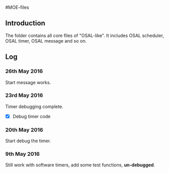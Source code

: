 #MOE-files

## Introduction
The folder contains all core files of "OSAL-like". It includes OSAL scheduler, OSAL timer, OSAL message and so on.

## Log
### 26th May 2016
Start message works. 

### 23rd May 2016
Timer debugging complete.   
- [x] Debug timer code

### 20th May 2016
Start debug the timer.

### 9th May 2016
Still work with software timers, add some test functions, **un-debugged**.
